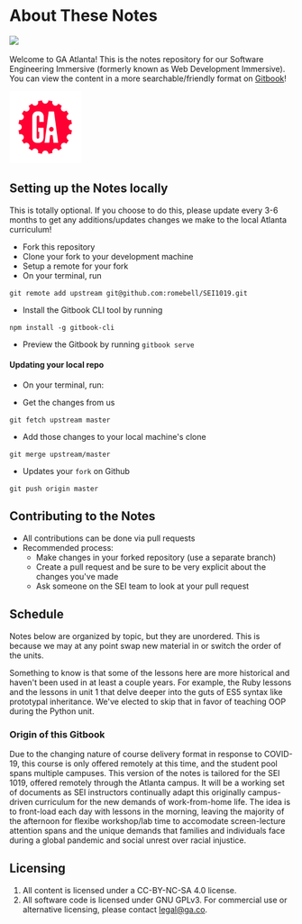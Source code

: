 # About These Notes

![](https://res.cloudinary.com/briezh/image/upload/v1539805526/spaceneedle_ga_sea_ykjk40.jpg)

Welcome to GA Atlanta! This is the notes repository for our Software Engineering Immersive \(formerly known as Web Development Immersive\). You can view the content in a more searchable/friendly format on [Gitbook](https://romebell.gitbook.io/sei-1019/)!

![GA Logo](.gitbook/assets/ga_cog.png)

## Setting up the Notes locally

This is totally optional. If you choose to do this, please update every 3-6 months to get any additions/updates changes we make to the local Atlanta curriculum!

* Fork this repository
* Clone your fork to your development machine
* Setup a remote for your fork
* On your terminal, run 
```text
git remote add upstream git@github.com:romebell/SEI1019.git
```
* Install the Gitbook CLI tool by running 
```text
npm install -g gitbook-cli
```
* Preview the Gitbook by running `gitbook serve`

#### Updating your local repo

* On your terminal, run:
- Get the changes from us
```text
git fetch upstream master
```
- Add those changes to your local machine's clone
```text
git merge upstream/master
```
- Updates your `fork` on Github
```text
git push origin master
```

## Contributing to the Notes

* All contributions can be done via pull requests
* Recommended process:
  * Make changes in your forked repository \(use a separate branch\)
  * Create a pull request and be sure to be very explicit about the changes you've made
  * Ask someone on the SEI team to look at your pull request

## Schedule

Notes below are organized by topic, but they are unordered. This is because we may at any point swap new material in or switch the order of the units.

Something to know is that some of the lessons here are more historical and haven't been used in at least a couple years. For example, the Ruby lessons and the lessons in unit 1 that delve deeper into the guts of ES5 syntax like prototypal inheritance. We've elected to skip that in favor of teaching OOP during the Python unit.

### Origin of this Gitbook

Due to the changing nature of course delivery format in response to COVID-19, this course is only offered remotely at this time, and the student pool spans multiple campuses. This version of the notes is tailored for the SEI 1019, offered remotely through the Atlanta campus. It will be a working set of documents as SEI instructors continually adapt this originally campus-driven curriculum for the new demands of work-from-home life. The idea is to front-load each day with lessons in the morning, leaving the majority of the afternoon for flexibe workshop/lab time to accomodate screen-lecture attention spans and the unique demands that families and individuals face during a global pandemic and social unrest over racial injustice.

## Licensing

1. All content is licensed under a CC-BY-NC-SA 4.0 license.
2. All software code is licensed under GNU GPLv3. For commercial use or alternative licensing, please contact legal@ga.co.

